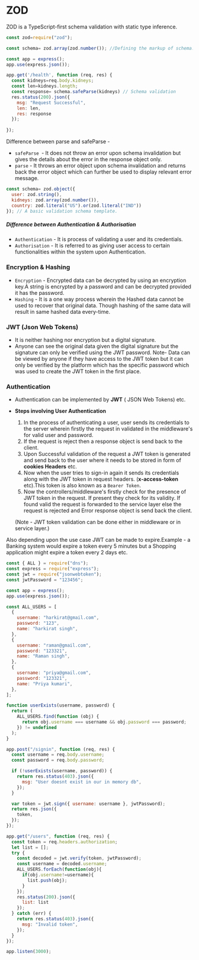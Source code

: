
# ZOD 

ZOD is  a TypeScript-first schema validation with static type inference.

```js
const zod=require("zod");

const schema= zod.array(zod.number()); //Defining the markup of schema.

const app = express();
app.use(express.json());

app.get('/health', function (req, res) {
  const kidneys=req.body.kidneys;
  const len=kidneys.length;
  const response= schema.safeParse(kidneys) // Schema validation
  res.status(200).json({
    msg: "Request Successful",
    len: len,
    res: response
  });
  
});
```

Difference between parse and safeParse - 

 - `safeParse `- It does not throw an error upon schema invalidation but gives the details about the error in the response object only.
 - `parse` - It throws an error object upon schema invalidation and returns back the error object which can further be used to display relevant error message.

```js
const schema= zod.object({
  user: zod.string(),
  kidneys: zod.array(zod.number()),
  country: zod.literal("US").or(zod.literal("IND"))
}); // A basic validation schema template.
```


##### Difference between Authentication & Authorisation

- `Authentication` - It is process of validating a user and its credentials.
- `Authorisation` - It is referred to as giving user access to certain functionalities within the system upon Authentication.

### Encryption & Hashing 
- `Encryption` - Encrypted data can be decrypted by using an encryption key.A string is encrypted by a password and can be decrypted provided it has the password.
- `Hashing` - It is a one way process wherein the Hashed data cannot be used to recover that original data. Though hashing of the same data will result in same hashed data every-time.


###  JWT (Json Web Tokens)
- It is neither hashing nor encryption but a digital signature.
- Anyone can see the original data given the digital signature but the signature can only be verified using the JWT password.
Note- Data can be viewed by anyone if they have access to the JWT token but it can only be verified by the platform which has the specific password which was used to create the JWT token in the first place.

### Authentication

- Authentication can be implemented by **JWT** ( JSON Web Tokens) etc.
- **Steps involving User Authentication**

  1.  In the process of authenticating a user, user sends its credentials to the server wherein firstly the request in validated in the middleware's for valid user and password.
  2.  If the request is reject then a response object is send back to the client.
  3.  Upon Successful validation of the request a JWT token is generated and send back to the user where it needs to be stored in form of **cookies Headers** etc.
  4.  Now when the user tries to sign-in again it sends its credentials along with the JWT token in request headers. (**x-access-token** etc).This token is also known as a `Bearer Token`.
  5.  Now the controllers/middleware's firstly check for the presence of JWT token in the request. If present they check for its validity. If found valid the request is forwarded to the service layer else the request is rejected and Error response object is send back the client.

  (Note - JWT token validation can be done either in middleware or in service layer.)

Also depending upon the use case JWT can be made to expire.Example - a Banking system would expire a token every 5 minutes but a Shopping application might expire a token every 2 days etc.

```js
const { ALL } = require("dns");
const express = require("express");
const jwt = require("jsonwebtoken");
const jwtPassword = "123456";

const app = express();
app.use(express.json());

const ALL_USERS = [
  {
    username: "harkirat@gmail.com",
    password: "123",
    name: "harkirat singh",
  },
  {
    username: "raman@gmail.com",
    password: "123321",
    name: "Raman singh",
  },
  {
    username: "priya@gmail.com",
    password: "123321",
    name: "Priya kumari",
  },
];

function userExists(username, password) {
  return (
    ALL_USERS.find(function (obj) {
      return obj.username === username && obj.password === password;
    }) != undefined
  );
}

app.post("/signin", function (req, res) {
  const username = req.body.username;
  const password = req.body.password;

  if (!userExists(username, password)) {
    return res.status(403).json({
      msg: "User doesnt exist in our in memory db",
    });
  }

  var token = jwt.sign({ username: username }, jwtPassword);
  return res.json({
    token,
  });
});

app.get("/users", function (req, res) {
  const token = req.headers.authorization;
  let list = [];
  try {
    const decoded = jwt.verify(token, jwtPassword);
    const username = decoded.username;
    ALL_USERS.forEach(function(obj){
      if(obj.username!=username){
        list.push(obj);
      }
    });
    res.status(200).json({
      list: list
    });
  } catch (err) {
    return res.status(403).json({
      msg: "Invalid token",
    });
  }
});

app.listen(3000);

```